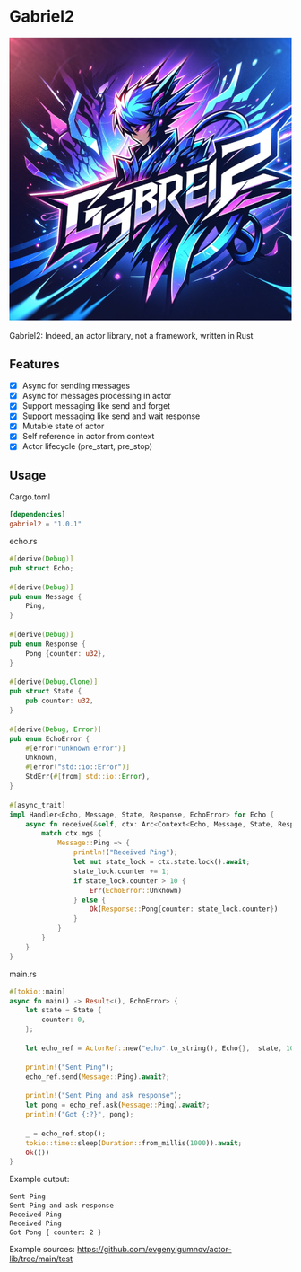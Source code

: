 # Gabriel2

![Gabriel2](logo.png)

Gabriel2: Indeed, an actor library, not a framework, written in Rust

## Features

- [x] Async for sending messages
- [x] Async for messages processing in actor
- [x] Support messaging like send and forget 
- [x] Support messaging like send and wait response
- [x] Mutable state of actor
- [x] Self reference in actor from context
- [x] Actor lifecycle (pre_start, pre_stop)

## Usage

Cargo.toml

```toml
[dependencies]
gabriel2 = "1.0.1"
```

echo.rs

```rust
#[derive(Debug)]
pub struct Echo;

#[derive(Debug)]
pub enum Message {
    Ping,
}

#[derive(Debug)]
pub enum Response {
    Pong {counter: u32},
}

#[derive(Debug,Clone)]
pub struct State {
    pub counter: u32,
}

#[derive(Debug, Error)]
pub enum EchoError {
    #[error("unknown error")]
    Unknown,
    #[error("std::io::Error")]
    StdErr(#[from] std::io::Error),
}

#[async_trait]
impl Handler<Echo, Message, State, Response, EchoError> for Echo {
    async fn receive(&self, ctx: Arc<Context<Echo, Message, State, Response, EchoError>>) -> Result<Response, EchoError> {
        match ctx.mgs {
            Message::Ping => {
                println!("Received Ping");
                let mut state_lock = ctx.state.lock().await;
                state_lock.counter += 1;
                if state_lock.counter > 10 {
                    Err(EchoError::Unknown)
                } else {
                    Ok(Response::Pong{counter: state_lock.counter})
                }
            }
        }
    }
}
```

main.rs

```rust
#[tokio::main]
async fn main() -> Result<(), EchoError> {
    let state = State {
        counter: 0,
    };

    let echo_ref = ActorRef::new("echo".to_string(), Echo{},  state, 100000).await?;

    println!("Sent Ping");
    echo_ref.send(Message::Ping).await?;

    println!("Sent Ping and ask response");
    let pong = echo_ref.ask(Message::Ping).await?;
    println!("Got {:?}", pong);

    _ = echo_ref.stop();
    tokio::time::sleep(Duration::from_millis(1000)).await;
    Ok(())
}
```

Example output:

```text 
Sent Ping
Sent Ping and ask response
Received Ping
Received Ping
Got Pong { counter: 2 }
```

Example sources: https://github.com/evgenyigumnov/actor-lib/tree/main/test
